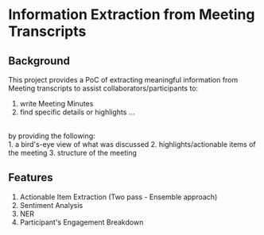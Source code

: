 # Information Extraction from Meeting Transcripts

## Background
This project provides a PoC of extracting meaningful information from Meeting transcripts to assist collaborators/participants to:
1. write Meeting Minutes
2. find specific details or highlights
... 
<br/>
by providing the following:<br/>
1. a bird's-eye view of what was discussed
2. highlights/actionable items of the meeting
3. structure of the meeting

## Features
1. Actionable Item Extraction (Two pass - Ensemble approach)
2. Sentiment Analysis
3. NER 
4. Participant's Engagement Breakdown


